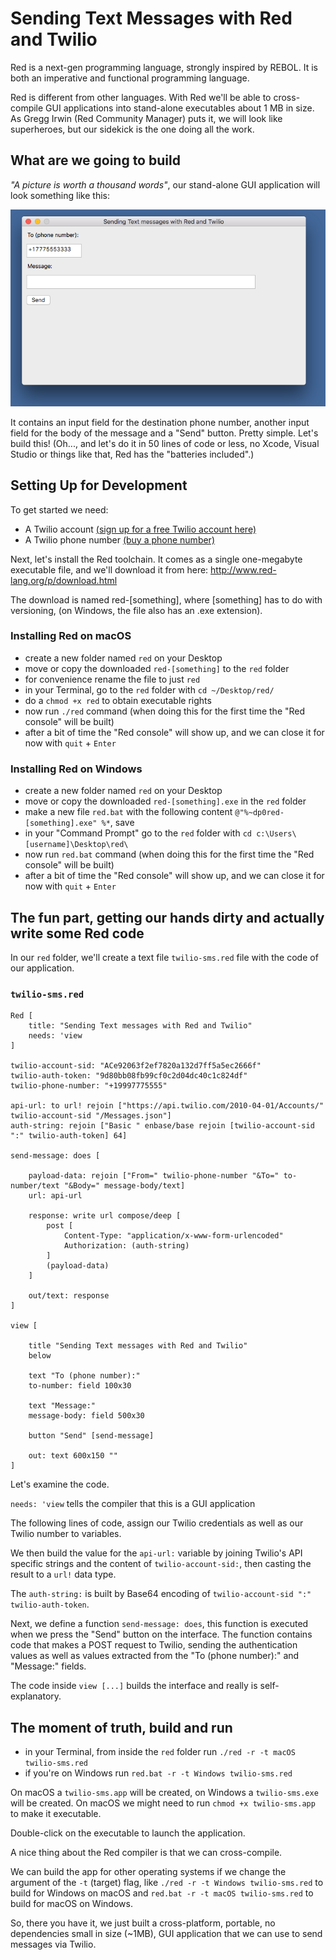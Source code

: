 # Sending Text Messages with Red and Twilio

Red is a next-gen programming language, strongly inspired by REBOL. It is both an imperative and functional programming language. 

Red is different from other languages. With Red we'll be able to cross-compile GUI applications into stand-alone executables about 1 MB in size. 
As Gregg Irwin (Red Community Manager) puts it, we will look like superheroes, but our sidekick is the one doing all the work.

## What are we going to build

_"A picture is worth a thousand words"_, our stand-alone GUI application will look something like this:

![Red GUI](Sending%20Text%20Messages%20with%20Red%20and%20Twilio_1.png?raw=true "Sending Text Messages with Red and Twilio")

It contains an input field for the destination phone number, another input field for the body of the message and a "Send" button. Pretty simple. Let's build this! (Oh..., and let's do it in 50 lines of code or less, no Xcode, Visual Studio or things like that, Red has the "batteries included".)

## Setting Up for Development

To get started we need:
- A Twilio account [(sign up for a free Twilio account here)](https://www.twilio.com/try-twilio])
- A Twilio phone number [(buy a phone number)](https://www.twilio.com/console/phone-numbers/search)

Next, let's install the Red toolchain. It comes as a single one-megabyte executable file, and we'll download it from here: http://www.red-lang.org/p/download.html

The download is named red-[something], where [something] has to do with versioning, (on Windows, the file also has an .exe extension).

### Installing Red on macOS
- create a new folder named `red` on your Desktop
- move or copy the downloaded `red-[something]` to the `red` folder
- for convenience rename the file to just `red`
- in your Terminal, go to the `red` folder with `cd ~/Desktop/red/`
- do a `chmod +x red` to obtain executable rights
- now run `./red` command (when doing this for the first time the "Red console" will be built)
- after a bit of time the "Red console" will show up, and we can close it for now with `quit` + `Enter`


### Installing Red on Windows
- create a new folder named `red` on your Desktop
- move or copy the downloaded `red-[something].exe` in the `red` folder
- make a new file `red.bat` with the following content `@"%~dp0red-[something].exe" %*`, save
- in your "Command Prompt" go to the `red` folder with `cd c:\Users\[username]\Desktop\red\`
- now run `red.bat` command (when doing this for the first time the "Red console" will be built)
- after a bit of time the "Red console" will show up, and we can close it for now with `quit` + `Enter`

## The fun part, getting our hands dirty and actually write some Red code

In our `red` folder, we'll create a text file `twilio-sms.red` file with the code of our application.

### `twilio-sms.red`
```red
Red [
    title: "Sending Text messages with Red and Twilio"
    needs: 'view                          
]

twilio-account-sid: "ACe92063f2ef7820a132d7ff5a5ec2666f"
twilio-auth-token: "9d80bb08fb99cf0c2d04dc40c1c824df"
twilio-phone-number: "+19997775555"

api-url: to url! rejoin ["https://api.twilio.com/2010-04-01/Accounts/" twilio-account-sid "/Messages.json"]
auth-string: rejoin ["Basic " enbase/base rejoin [twilio-account-sid ":" twilio-auth-token] 64]

send-message: does [

    payload-data: rejoin ["From=" twilio-phone-number "&To=" to-number/text "&Body=" message-body/text]
    url: api-url

    response: write url compose/deep [
        post [
            Content-Type: "application/x-www-form-urlencoded"
            Authorization: (auth-string)
        ]
        (payload-data)
    ]

    out/text: response
]

view [ 

    title "Sending Text messages with Red and Twilio"
    below 

    text "To (phone number):" 
    to-number: field 100x30

    text "Message:" 
    message-body: field 500x30 

    button "Send" [send-message]

    out: text 600x150 ""                          
]

```

Let's examine the code.

`needs: 'view` tells the compiler that this is a GUI application 

The following lines of code, assign our Twilio credentials as well as our Twilio number to variables.

We then build the value for the `api-url:` variable by joining Twilio's API specific strings and the content of `twilio-account-sid:`, then casting the result to a `url!` data type.

The `auth-string:` is built by Base64 encoding of `twilio-account-sid ":" twilio-auth-token`.

Next, we define a function `send-message: does`, this function is executed when we press the "Send" button on the interface. The function contains code that makes a POST request to Twilio, sending the authentication values as well as values extracted from the "To (phone number):" and "Message:" fields. 

The code inside `view [...]` builds the interface and really is self-explanatory.

## The moment of truth, build and run
- in your Terminal, from inside the `red` folder run `./red -r -t macOS twilio-sms.red`
- if you're on Windows run `red.bat -r -t Windows twilio-sms.red`

On macOS a `twilio-sms.app` will be created, on Windows a `twilio-sms.exe` will be created. On macOS we might need to run `chmod +x twilio-sms.app` to make it executable.

Double-click on the executable to launch the application.

A nice thing about the Red compiler is that we can cross-compile. 

We can build the app for other operating systems if we change the argument of the `-t` (target) flag, like `./red -r -t Windows twilio-sms.red` to build for Windows on macOS and `red.bat -r -t macOS twilio-sms.red` to build for macOS on Windows.

So, there you have it, we just built a cross-platform, portable, no dependencies small in size (~1MB), GUI application that we can use to send messages via Twilio.



